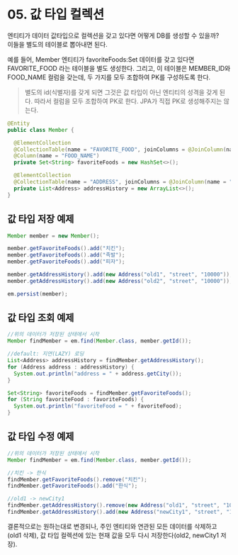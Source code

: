 # 05. 값 타입 컬렉션
엔티티가 데이터 값타입으로 컬렉션을 갖고 있다면 어떻게 DB를 생성할 수 있을까?   
이들을 별도의 테이블로 뽑아내면 된다.

예를 들어, Member 엔티티가 favoriteFoods:Set<String> 데이터를 갖고 있다면 FAVORITE_FOOD 라는 테이블을 별도 생성한다.
그리고, 이 테이블은 MEMBER_ID와 FOOD_NAME 컬럼을 갖는데, 두 가지를 모두 조합하여 PK를 구성하도록 한다.

> 별도의 id(식별자)를 갖게 되면 그것은 값 타입이 아닌 엔티티의 성격을 갖게 된다. 따라서 컬럼을 모두 조합하여 PK로 한다.
> JPA가 직접 PK로 생성해주지는 않는다.

```java
@Entity
public class Member {

  @ElementCollection
  @CollectionTable(name = "FAVORITE_FOOD", joinColumns = @JoinColumn(name = "MEMBER_ID"))
  @Column(name = "FOOD_NAME")
  private Set<String> favoriteFoods = new HashSet<>();

  @ElementCollection
  @CollectionTable(name = "ADDRESS", joinColumns = @JoinColumn(name = "MEMBER_Id"))
  private List<Address> addressHistory = new ArrayList<>();
}
```

## 값 타입 저장 예제
```java
Member member = new Member();

member.getFavoriteFoods().add("치킨");
member.getFavoriteFoods().add("족발");
member.getFavoriteFoods().add("피자");

member.getAddressHistory().add(new Address("old1", "street", "10000"));
member.getAddressHistory().add(new Address("old2", "street", "10000"));

em.persist(member);
```

## 값 타입 조회 예제
```java
//위의 데이터가 저장된 상태에서 시작
Member findMember = em.find(Member.class, member.getId());

//default: 지연(LAZY) 로딩
List<Address> addressHistory = findMember.getAddressHistory();
for (Address address : addressHistory) {
  System.out.println("address = " + address.getCity());
}

Set<String> favoriteFoods = findMember.getFavoriteFoods();
for (String favoriteFood : favoriteFoods) {
  System.out.println("favoriteFood = " + favoriteFood);
}
```

## 값 타입 수정 예제
```java
//위의 데이터가 저장된 상태에서 시작
Member findMember = em.find(Member.class, member.getId());

//치킨 -> 한식
findMember.getFavoriteFoods().remove("치킨");
findMember.getFavoriteFoods().add("한식");

//old1 -> newCity1
findMember.getAddressHistory().remove(new Address("old1", "street", "10000")); //equals() 메서드를 재정의하는 이유
findMember.getAddressHistory().add(new Address("newCity1", "street", "10000"));
```
결론적으로는 원하는대로 변경되나, 주인 엔티티와 연관된 모든 데이터를 삭제하고(old1 삭제),
값 타입 컬렉션에 있는 현재 값을 모두 다시 저장한다(old2, newCity1 저장).
